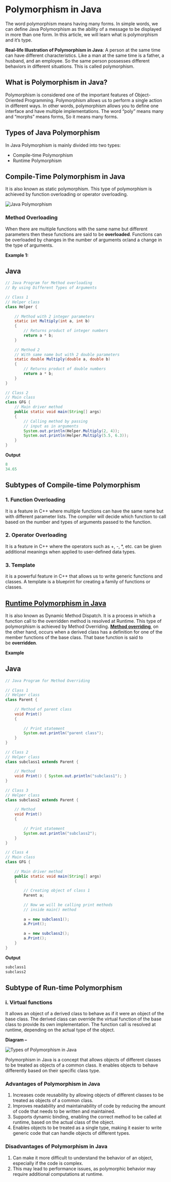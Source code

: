 # Polymorphism in Java



The word polymorphism means having many forms. In simple words, we can define Java Polymorphism as the ability of a message to be displayed in more than one form. In this article, we will learn what is polymorphism and it’s type.

****Real-life Illustration of Polymorphism in Java****: A person at the same time can have different characteristics. Like a man at the same time is a father, a husband, and an employee. So the same person possesses different behaviors in different situations. This is called polymorphism. 

## What is Polymorphism in Java?

Polymorphism is considered one of the important features of Object-Oriented Programming. Polymorphism allows us to perform a single action in different ways. In other words, polymorphism allows you to define one interface and have multiple implementations. The word “poly” means many and “morphs” means forms, So it means many forms.

## ****Types of Java Polymorphism****

In Java Polymorphism is mainly divided into two types: 

- Compile-time Polymorphism
- Runtime Polymorphism

## Compile-Time Polymorphism in Java

It is also known as static polymorphism. This type of polymorphism is achieved by function overloading or operator overloading.

![Java Polymorphism](http://media.geeksforgeeks.org/wp-content/uploads/OverridingVsOverloading.png)

### ****Method Overloading****

When there are multiple functions with the same name but different parameters then these functions are said to be ****overloaded****. Functions can be overloaded by changes in the number of arguments or/and a change in the type of arguments.

****Example 1:****

## Java

```java
// Java Program for Method overloading
// By using Different Types of Arguments 
 
// Class 1
// Helper class
class Helper {
 
    // Method with 2 integer parameters
    static int Multiply(int a, int b)
    {
        // Returns product of integer numbers
        return a * b;
    }
 
    // Method 2
    // With same name but with 2 double parameters
    static double Multiply(double a, double b)
    {
        // Returns product of double numbers
        return a * b;
    }
}
 
// Class 2
// Main class
class GFG {
    // Main driver method
    public static void main(String[] args)
    {
        // Calling method by passing
        // input as in arguments
        System.out.println(Helper.Multiply(2, 4));
        System.out.println(Helper.Multiply(5.5, 6.3));
    }
}
```

**Output**

```java
8
34.65

```

## ****Subtypes of Compile-time Polymorphism****

### ****1. Function Overloading****

It is a feature in C++ where multiple functions can have the same name but with different parameter lists. The compiler will decide which function to call based on the number and types of arguments passed to the function.

### ****2. Operator Overloading****

It is a feature in C++ where the operators such as +, -, *, etc. can be given additional meanings when applied to user-defined data types.

### ****3. Template****

it is a powerful feature in C++ that allows us to write generic functions and classes. A template is a blueprint for creating a family of functions or classes.

## [Runtime Polymorphism in Java](https://www.geeksforgeeks.org/dynamic-method-dispatch-runtime-polymorphism-java/)

It is also known as Dynamic Method Dispatch. It is a process in which a function call to the overridden method is resolved at Runtime. This type of polymorphism is achieved by Method Overriding. [****Method overriding****](https://www.geeksforgeeks.org/overriding-in-java/), on the other hand, occurs when a derived class has a definition for one of the member functions of the base class. That base function is said to be ****overridden****.

****Example****

## Java

```java
// Java Program for Method Overriding
 
// Class 1
// Helper class
class Parent {
 
    // Method of parent class
    void Print()
    {
 
        // Print statement
        System.out.println("parent class");
    }
}
 
// Class 2
// Helper class
class subclass1 extends Parent {
 
    // Method
    void Print() { System.out.println("subclass1"); }
}
 
// Class 3
// Helper class
class subclass2 extends Parent {
 
    // Method
    void Print()
    {
 
        // Print statement
        System.out.println("subclass2");
    }
}
 
// Class 4
// Main class
class GFG {
 
    // Main driver method
    public static void main(String[] args)
    {
 
        // Creating object of class 1
        Parent a;
 
        // Now we will be calling print methods
        // inside main() method
 
        a = new subclass1();
        a.Print();
 
        a = new subclass2();
        a.Print();
    }
}
```

**Output**

```java
subclass1
subclass2

```

## ****Subtype of Run-time Polymorphism****

### ****i. Virtual functions****

It allows an object of a derived class to behave as if it were an object of the base class. The derived class can override the virtual function of the base class to provide its own implementation. The function call is resolved at runtime, depending on the actual type of the object.

****Diagram –****

![Types of Polymorphism in Java](https://media.geeksforgeeks.org/wp-content/uploads/20230127192347/Types-of-poymorphism.png)

Polymorphism in Java is a concept that allows objects of different classes to be treated as objects of a common class. It enables objects to behave differently based on their specific class type.

### Advantages of Polymorphism in Java

1. Increases code reusability by allowing objects of different classes to be treated as objects of a common class.
2. Improves readability and maintainability of code by reducing the amount of code that needs to be written and maintained.
3. Supports dynamic binding, enabling the correct method to be called at runtime, based on the actual class of the object.
4. Enables objects to be treated as a single type, making it easier to write generic code that can handle objects of different types.

### Disadvantages of Polymorphism in Java

1. Can make it more difficult to understand the behavior of an object, especially if the code is complex.
2. This may lead to performance issues, as polymorphic behavior may require additional computations at runtime.
